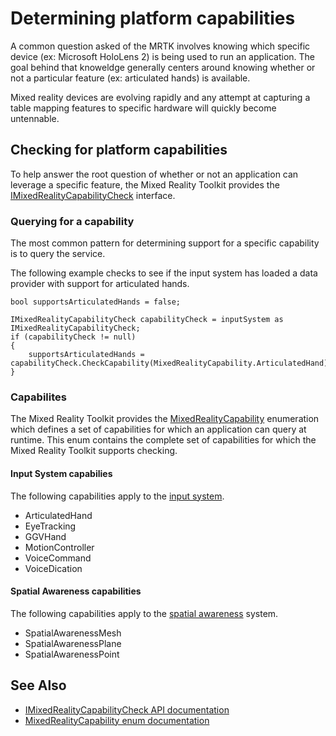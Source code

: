 # Determining platform capabilities

A common question asked of the MRTK involves knowing which specific device (ex: Microsoft HoloLens 2) is being
used to run an application. The goal behind that knoweldge generally centers around knowing whether or not a
particular feature (ex: articulated hands) is available.

Mixed reality devices are evolving rapidly and any attempt at capturing a table mapping features to specific
hardware will quickly become untennable.

## Checking for platform capabilities

To help answer the root question of whether or not an application can leverage a specific feature, the Mixed Reality
Toolkit provides the [IMixedRealityCapabilityCheck](xref:Microsoft.MixedReality.Toolkit.IMixedRealityCapabilityCheck)
interface.

### Querying for a capability

The most common pattern for determining support for a specific capability is to query the service.

The following example checks to see if the input system has loaded a data provider with support for articulated hands.

```
bool supportsArticulatedHands = false;

IMixedRealityCapabilityCheck capabilityCheck = inputSystem as IMixedRealityCapabilityCheck;
if (capabilityCheck != null)
{
    supportsArticulatedHands = capabilityCheck.CheckCapability(MixedRealityCapability.ArticulatedHand);
}
```

### Capabilites

The Mixed Reality Toolkit provides the [MixedRealityCapability](xref:Microsoft.MixedReality.Toolkit.MixedRealityCapability)
enumeration which defines a set of capabilities for which an application can query at runtime. This enum contains the 
complete set of capabilities for which the Mixed Reality Toolkit supports checking.

#### Input System capabilies

The following capabilities apply to the [input system](../Input/Overview.md).

- ArticulatedHand
- EyeTracking
- GGVHand
- MotionController
- VoiceCommand
- VoiceDication

#### Spatial Awareness capabilities

The following capabilities apply to the [spatial awareness](../SpatialAwareness/SpatialAwarenessGettingStarted.md) system.

- SpatialAwarenessMesh
- SpatialAwarenessPlane
- SpatialAwarenessPoint

## See Also

- [IMixedRealityCapabilityCheck API documentation](xref:Microsoft.MixedReality.Toolkit.IMixedRealityCapabilityCheck)
- [MixedRealityCapability enum documentation](xref:Microsoft.MixedReality.Toolkit.MixedRealityCapability)
